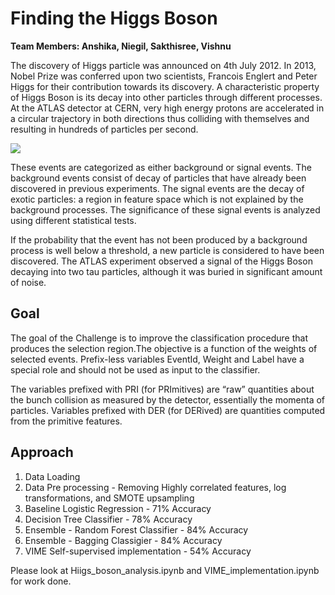 # Finding the Higgs Boson

**Team Members: Anshika, Niegil, Sakthisree, Vishnu**


The discovery of Higgs particle was announced on 4th July 2012. In 2013, Nobel
Prize was conferred upon two scientists, Francois Englert and Peter Higgs for their
contribution towards its discovery. A characteristic property of Higgs Boson is its
decay into other particles through different processes.
At the ATLAS detector at CERN, very high energy protons are accelerated in a
circular trajectory in both directions thus colliding with themselves and resulting in
hundreds of particles per second. 

![](https://media.giphy.com/media/obT4MfCI9FLuU/giphy.gif)

These events are categorized as either
background or signal events. The background events consist of decay of particles
that have already been discovered in previous experiments. The signal events are
the decay of exotic particles: a region in feature space which is not explained by the
background processes. The significance of these signal events is analyzed using
different statistical tests. 

If the probability that the event has not been produced by a
background process is well below a threshold, a new particle is considered to have
been discovered. The ATLAS experiment observed a signal of the Higgs Boson
decaying into two tau particles, although it was buried in significant amount of noise.

## Goal

The goal of the Challenge is to improve the classification procedure that produces the selection
region.The objective is a function of the weights of selected events.
Prefix-less variables EventId, Weight and Label have a special role and should not
be used as input to the classifier. 

The variables prefixed with PRI (for PRImitives) are
“raw” quantities about the bunch collision as measured by the detector, essentially
the momenta of particles. Variables prefixed with DER (for DERived) are quantities
computed from the primitive features.


## Approach
1. Data Loading
2. Data Pre processing - Removing Highly correlated features, log transformations, and SMOTE upsampling
3. Baseline Logistic Regression - 71% Accuracy
4. Decision Tree Classifier - 78% Accuracy
5. Ensemble - Random Forest Classifier - 84% Accuracy
6. Ensemble - Bagging Classigier - 84% Accuracy
7. VIME Self-supervised implementation - 54% Accuracy

Please look at Hiigs_boson_analysis.ipynb and VIME_implementation.ipynb for work done.
